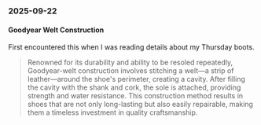 ### 2025-09-22
#### Goodyear Welt Construction
First encountered this when I was reading details about my Thursday boots.

> Renowned for its durability and ability to be resoled repeatedly, Goodyear-welt construction involves stitching a welt—a strip of leather—around the shoe's perimeter, creating a cavity. After filling the cavity with the shank and cork, the sole is attached, providing strength and water resistance. This construction method results in shoes that are not only long-lasting but also easily repairable, making them a timeless investment in quality craftsmanship.

